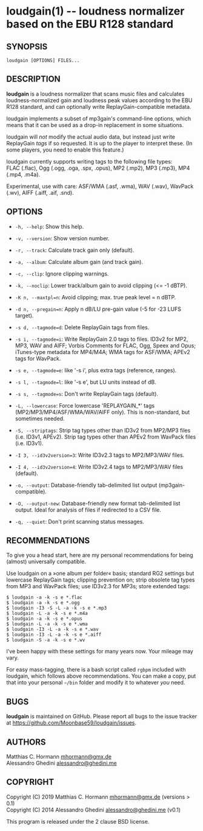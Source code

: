 loudgain(1) -- loudness normalizer based on the EBU R128 standard
=================================================================

## SYNOPSIS

`loudgain [OPTIONS] FILES...`

## DESCRIPTION

**loudgain** is a loudness normalizer that scans music files and calculates
loudness-normalized gain and loudness peak values according to the EBU R128
standard, and can optionally write ReplayGain-compatible metadata.

loudgain implements a subset of mp3gain's command-line options, which means that
it can be used as a drop-in replacement in some situations.

loudgain will _not_ modify the actual audio data, but instead just
write ReplayGain _tags_ if so requested. It is up to the player to interpret
these. (In some players, you need to enable this feature.)

loudgain currently supports writing tags to the following file types:  
FLAC (.flac), Ogg (.ogg, .oga, .spx, .opus), MP2 (.mp2), MP3 (.mp3), MP4 (.mp4, .m4a).

Experimental, use with care: ASF/WMA (.asf, .wma), WAV (.wav), WavPack (.wv),
AIFF (.aiff, .aif, .snd).


## OPTIONS

* `-h, --help`:
  Show this help.

* `-v, --version`:
  Show version number.

* `-r, --track`:
  Calculate track gain only (default).

* `-a, --album`:
  Calculate album gain (and track gain).

* `-c, --clip`:
  Ignore clipping warnings.

* `-k, --noclip`:
  Lower track/album gain to avoid clipping (<= -1 dBTP).

* `-K n, --maxtpl=n`:
  Avoid clipping; max. true peak level = n dBTP.

* `-d n, --pregain=n`:
  Apply n dB/LU pre-gain value (-5 for -23 LUFS target).

* `-s d, --tagmode=d`:
  Delete ReplayGain tags from files.

* `-s i, --tagmode=i`:
  Write ReplayGain 2.0 tags to files. ID3v2 for MP2, MP3, WAV and AIFF; Vorbis
  Comments for FLAC, Ogg, Speex and Opus; iTunes-type metadata for MP4/M4A;
  WMA tags for ASF/WMA; APEv2 tags for WavPack.

* `-s e, --tagmode=e`:
  like '-s i', plus extra tags (reference, ranges).

* `-s l, --tagmode=l`:
  like '-s e', but LU units instead of dB.

* `-s s, --tagmode=s`:
  Don't write ReplayGain tags (default).

* `-L, --lowercase`:
  Force lowercase 'REPLAYGAIN_*' tags (MP2/MP3/MP4/ASF/WMA/WAV/AIFF only).
  This is non-standard, but sometimes needed.

* `-S, --striptags`:
  Strip tag types other than ID3v2 from MP2/MP3 files (i.e. ID3v1, APEv2).
  Strip tag types other than APEv2 from WavPack files (i.e. ID3v1).

* `-I 3, --id3v2version=3`:
  Write ID3v2.3 tags to MP2/MP3/WAV files.

* `-I 4, --id3v2version=4`:
  Write ID3v2.4 tags to MP2/MP3/WAV files (default).

* `-o, --output`:
  Database-friendly tab-delimited list output (mp3gain-compatible).

* `-O, --output-new`:
  Database-friendly new format tab-delimited list output. Ideal for analysis
  of files if redirected to a CSV file.

* `-q, --quiet`:
  Don't print scanning status messages.


## RECOMMENDATIONS

To give you a head start, here are my personal recommendations for being (almost)
universally compatible.

Use loudgain on a »one album per folder« basis; standard RG2 settings but
lowercase ReplayGain tags; clipping prevention on; strip obsolete tag types
from MP3 and WavPack files; use ID3v2.3 for MP3s; store extended tags:

    $ loudgain -a -k -s e *.flac
    $ loudgain -a -k -s e *.ogg
    $ loudgain -I3 -S -L -a -k -s e *.mp3
    $ loudgain -L -a -k -s e *.m4a
    $ loudgain -a -k -s e *.opus
    $ loudgain -L -a -k -s e *.wma
    $ loudgain -I3 -L -a -k -s e *.wav
    $ loudgain -I3 -L -a -k -s e *.aiff
    $ loudgain -S -a -k -s e *.wv

I’ve been happy with these settings for many years now. Your mileage may vary.

For easy mass-tagging, there is a bash script called `rgbpm` included with loudgain,
which follows above recommendations. You can make a copy, put that into your
personal `~/bin` folder and modify it to whatever _you_ need.


## BUGS

**loudgain** is maintained on GitHub. Please report all bugs to the issue tracker
at https://github.com/Moonbase59/loudgain/issues.


## AUTHORS

Matthias C. Hormann <mhormann@gmx.de>  
Alessandro Ghedini <alessandro@ghedini.me>


## COPYRIGHT

Copyright (C) 2019 Matthias C. Hormann <mhormann@gmx.de> (versions > 0.1)  
Copyright (C) 2014 Alessandro Ghedini <alessandro@ghedini.me> (v0.1)

This program is released under the 2 clause BSD license.
